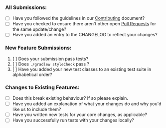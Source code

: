 ### All Submissions:

* [ ] Have you followed the guidelines in our [Contributing](https://github.com/pgjdbc/pgjdbc/blob/master/CONTRIBUTING.md) document?
* [ ] Have you checked to ensure there aren't other open [Pull Requests](../../pulls) for the same update/change?
* [ ] Have you added an entry to the CHANGELOG to reflect your changes?

<!-- You can erase any parts of this template not applicable to your Pull Request. -->

### New Feature Submissions:

1. [ ] Does your submission pass tests?
2. [ ] Does `./gradlew styleCheck` pass ?
3. [ ] Have you added your new test classes to an existing test suite in alphabetical order?

### Changes to Existing Features:

* [ ] Does this break existing behaviour? If so please explain.
* [ ] Have you added an explanation of what your changes do and why you'd like us to include them?
* [ ] Have you written new tests for your core changes, as applicable?
* [ ] Have you successfully run tests with your changes locally?
